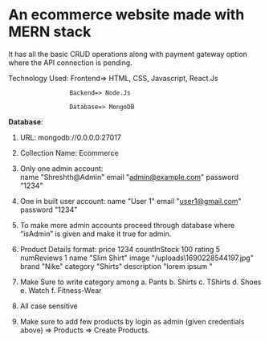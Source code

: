 # An ecommerce website made with MERN stack 

It has all the basic CRUD operations along with payment gateway option where the API connection is pending.

Technology Used: Frontend=> HTML, CSS, Javascript, React.Js

		             Backend=> Node.Js
               
		             Database=> MongoDB


**Database**:
1.	URL: mongodb://0.0.0.0:27017

   
2. 	Collection Name: Ecommerce

   
3.	Only one admin account: 	
      name
      "Shreshth@Admin"
      email
      "admin@example.com"
      password
      "1234"

4.	One in built user account:
      name
      "User 1"
      email
      "user1@gmail.com"
      password
      "1234"

5.	To make more admin accounts proceed through database where “isAdmin” is given and make it true for admin.

6.	Product Details format:	
      price
      1234
      countInStock
      100
      rating
      5
      numReviews
      1
      name
      "Slim Shirt"
      image
      "/uploads\1690228544197.jpg"
      brand
      "Nike"
      category
      "Shirts"
      description
      "lorem ipsum "


7.	Make Sure to write category among
      a.	Pants
      b.	Shirts
      c.	TShirts
      d.	Shoes
      e.	Watch
      f.	Fitness-Wear

8.	All case sensitive 

9.	Make sure to add few products by login as admin (given credentials above) => Products => Create Products.


